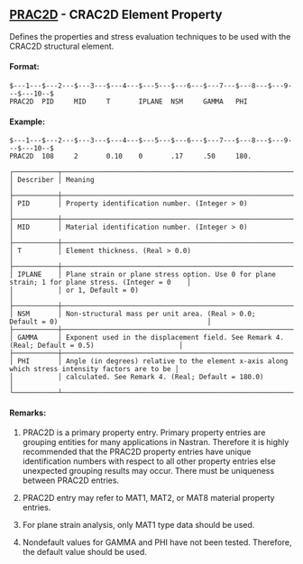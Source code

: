 ## [PRAC2D](https://help.hexagonmi.com/bundle/MSC_Nastran_2022.4/page/Nastran_Combined_Book/qrg/bulkp/TOC.PRAC2D.xhtml) - CRAC2D Element Property

Defines the properties and stress evaluation techniques to be used with the CRAC2D structural element.

#### Format:

```nastran
$---1---$---2---$---3---$---4---$---5---$---6---$---7---$---8---$---9---$---10--$
PRAC2D  PID     MID     T       IPLANE  NSM     GAMMA   PHI                     
```
#### Example:

```nastran
$---1---$---2---$---3---$---4---$---5---$---6---$---7---$---8---$---9---$---10--$
PRAC2D  108     2       0.10    0       .17     .50     180.                    
```
```text
┌───────────┬──────────────────────────────────────────────────────────────────────────────────────────────────┐
│ Describer │ Meaning                                                                                          │
├───────────┼──────────────────────────────────────────────────────────────────────────────────────────────────┤
│ PID       │ Property identification number. (Integer > 0)                                                    │
├───────────┼──────────────────────────────────────────────────────────────────────────────────────────────────┤
│ MID       │ Material identification number. (Integer > 0)                                                    │
├───────────┼──────────────────────────────────────────────────────────────────────────────────────────────────┤
│ T         │ Element thickness. (Real > 0.0)                                                                  │
├───────────┼──────────────────────────────────────────────────────────────────────────────────────────────────┤
│ IPLANE    │ Plane strain or plane stress option. Use 0 for plane strain; 1 for plane stress. (Integer = 0    │
│           │ or 1, Default = 0)                                                                               │
├───────────┼──────────────────────────────────────────────────────────────────────────────────────────────────┤
│ NSM       │ Non-structural mass per unit area. (Real > 0.0; Default = 0)                                     │
├───────────┼──────────────────────────────────────────────────────────────────────────────────────────────────┤
│ GAMMA     │ Exponent used in the displacement field. See Remark 4. (Real; Default = 0.5)                     │
├───────────┼──────────────────────────────────────────────────────────────────────────────────────────────────┤
│ PHI       │ Angle (in degrees) relative to the element x-axis along which stress intensity factors are to be │
│           │ calculated. See Remark 4. (Real; Default = 180.0)                                                │
└───────────┴──────────────────────────────────────────────────────────────────────────────────────────────────┘
```
#### Remarks:

1. PRAC2D is a primary property entry. Primary property entries are grouping entities for many applications in Nastran. Therefore it is highly recommended that the PRAC2D property entries have unique identification numbers with respect to all other property entries else unexpected grouping results may occur. There must be uniqueness between PRAC2D entries.

2. PRAC2D entry may refer to MAT1, MAT2, or MAT8 material property entries.

3. For plane strain analysis, only MAT1 type data should be used.

4. Nondefault values for GAMMA and PHI have not been tested. Therefore, the default value should be used.

